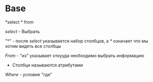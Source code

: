 # Base

*select * from

*select* - Выбрать

"*" - после *select* указывается набор столбцов, а * означает что мы хотим видеть все столбцы

*From* - "из" указывает откууда необходимо выбрать информацию

* Столбци называются атрибутами

*Where* - условие "где"

